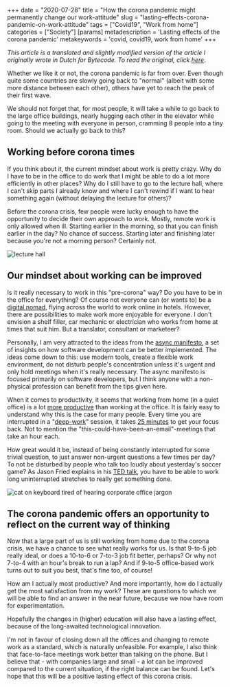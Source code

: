 +++
date = "2020-07-28"
title = "How the corona pandemic might permanently change our work-attitude"
slug = "lasting-effects-corona-pandemic-on-work-attitude"
tags = ["Covid19", "Work from home"]
categories = ["Society"]
[params]
  metadescription = 'Lasting effects of the corona pandemic'
  metakeywords = 'covid, covid19, work from home'
+++

_This article is a translated and slightly modified version of the article I originally wrote in Dutch for Bytecode. To read the original, click [here](https://web.archive.org/web/20210303031257/https://bytecode.nl/insights/coronacrisis-positief-effect/)_.

Whether we like it or not, the corona pandemic is far from over. Even though quite some countries are slowly going back to "normal" (albeit with some more distance between each other), others have yet to reach the peak of their first wave.

We should not forget that, for most people, it will take a while to go back to the large office buildings, nearly hugging each other in the elevator while going to the meeting with everyone in person, cramming 8 people into a tiny room. Should we actually go back to this?

## Working before corona times

If you think about it, the current mindset about work is pretty crazy. Why do I have to be in the office to do work that I might be able to do a lot more efficiently in other places? Why do I still have to go to the lecture hall, where I can't skip parts I already know and where I can't rewind if I want to hear something again (without delaying the lecture for others)?

Before the corona crisis, few people were lucky enough to have the opportunity to decide their own approach to work. Mostly, remote work is only allowed when ill. Starting earlier in the morning, so that you can finish earlier in the day? No chance of success. Starting later and finishing later because you're not a morning person? Certainly not.

![lecture hall](/img/0001-1.jpg)

## Our mindset about working can be improved

Is it really necessary to work in this "pre-corona" way? Do you have to be in the office for everything? Of course not everyone can (or wants to) be a [digital nomad](https://en.wikipedia.org/wiki/Digital_nomad), flying across the world to work online in hotels. However, there are possibilities to make work more enjoyable for everyone. I don't envision a shelf filler, car mechanic or electrician who works from home at times that suit him. But a translator, consultant or marketeer?

Personally, I am very attracted to the ideas from the [async manifesto](http://asyncmanifesto.org/), a set of insights on how software development can be better implemented. The ideas come down to this: use modern tools, create a flexible work environment, do not disturb people's concentration unless it's urgent and only hold meetings when it's really necessary. The async manifesto is focused primarily on software developers, but I think anyone with a non-physical profession can benefit from the tips given here.

When it comes to productivity, it seems that working from home (in a quiet office) is a lot [more productive](https://www.inc.com/marcel-schwantes/new-study-reveals-why-working-from-home-makes-workers-more-productive.html) than working at the office. It is fairly easy to understand why this is the case for many people. Every time you are interrupted in a "[deep-work](https://www.nrc.nl/nieuws/2016/03/30/de-superkracht-van-de-21ste-eeuw-1603307-a382406)" session, it takes [25 minutes](http://blog.idonethis.com/distractions-at-work/) to get your focus back. Not to mention the "this-could-have-been-an-email"-meetings that take an hour each.

How great would it be, instead of being constantly interrupted for some trivial question, to just answer non-urgent questions a few times per day? To not be disturbed by people who talk too loudly about yesterday's soccer game? As Jason Fried explains in his [TED talk](https://www.ted.com/talks/jason_fried_why_work_doesn_t_happen_at_work), you have to be able to work long uninterrupted stretches  to really get something done.

![cat on keyboard tired of hearing corporate office jargon](/img/0001-2.jpg)

## The corona pandemic offers an opportunity to reflect on the current way of thinking

Now that a large part of us is still working from home due to the corona crisis, we have a chance to see what really works for us. Is that 9-to-5 job really ideal, or does a 10-to-6 or 7-to-3 job fit better, perhaps? Or why not 7-to-4 with an hour's break to run a lap? And if 9-to-5 office-based work turns out to suit you best, that's fine too, of course!

How am I actually most productive? And more importantly, how do I actually get the most satisfaction from my work? These are questions to which we will be able to find an answer in the near future, because we now have room for experimentation.

Hopefully the changes in (higher) education will also have a lasting effect, because of the long-awaited technological innovation.

I'm not in favour of closing down all the offices and changing to remote work as a standard, which is naturally unfeasible. For example, I also think that face-to-face meetings work better than talking on the phone. But I believe that - with companies large and small - a lot can be improved compared to the current situation, if the right balance can be found. Let's hope that this will be a positive lasting effect of this corona crisis.
